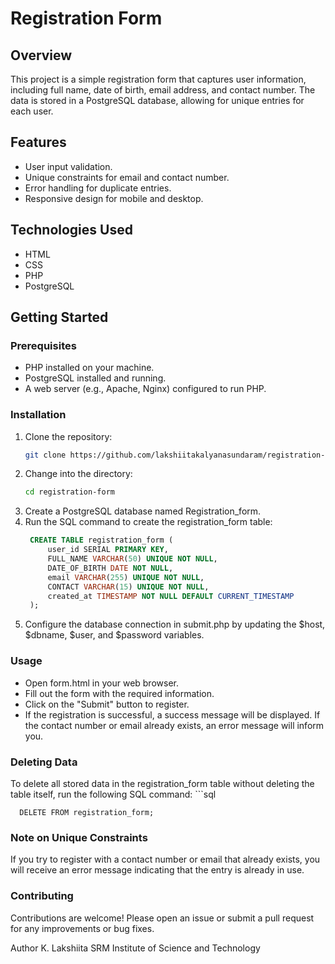 # Registration Form

## Overview

This project is a simple registration form that captures user information, including full name, date of birth, email address, and contact number. The data is stored in a PostgreSQL database, allowing for unique entries for each user.

## Features

- User input validation.
- Unique constraints for email and contact number.
- Error handling for duplicate entries.
- Responsive design for mobile and desktop.

## Technologies Used

- HTML
- CSS
- PHP
- PostgreSQL

## Getting Started

### Prerequisites

- PHP installed on your machine.
- PostgreSQL installed and running.
- A web server (e.g., Apache, Nginx) configured to run PHP.

### Installation

1. Clone the repository:
   ```bash
   git clone https://github.com/lakshiitakalyanasundaram/registration-form.git
2. Change into the directory:
   ```bash
   cd registration-form
3. Create a PostgreSQL database named Registration_form.
4. Run the SQL command to create the registration_form table:
   ```sql
    CREATE TABLE registration_form (
        user_id SERIAL PRIMARY KEY,
        FULL_NAME VARCHAR(50) UNIQUE NOT NULL,
        DATE_OF_BIRTH DATE NOT NULL,
        email VARCHAR(255) UNIQUE NOT NULL,
        CONTACT VARCHAR(15) UNIQUE NOT NULL,
        created_at TIMESTAMP NOT NULL DEFAULT CURRENT_TIMESTAMP
    );
5. Configure the database connection in submit.php by updating the $host, $dbname, $user, and $password variables.

   
### Usage
- Open form.html in your web browser.
- Fill out the form with the required information.
- Click on the "Submit" button to register.
- If the registration is successful, a success message will be displayed. If the contact number or email already exists, an error 
  message will inform you.
  
### Deleting Data
To delete all stored data in the registration_form table without deleting the table itself, run the following SQL command:
    ```sql
    
      DELETE FROM registration_form;

### Note on Unique Constraints
If you try to register with a contact number or email that already exists, you will receive an error message indicating that the entry is already in use.

### Contributing
Contributions are welcome! Please open an issue or submit a pull request for any improvements or bug fixes.



Author
K. Lakshiita
SRM Institute of Science and Technology



